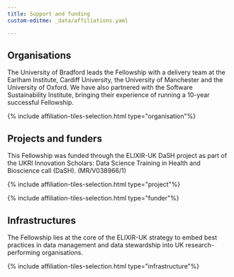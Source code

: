 ```yaml
---
title: Support and funding
custom-editme: _data/affiliations.yaml

---
```


## Organisations

The University of Bradford leads the Fellowship with a delivery team at the Earlham Institute, Cardiff University, the University of Manchester and the University of Oxford.
We have also partnered with the Software Sustainability Institute, bringing their experience of running a 10-year successful Fellowship.

{% include affiliation-tiles-selection.html type="organisation"%}

## Projects and funders

This Fellowship was funded through the ELIXIR-UK DaSH project as part of the UKRI Innovation Scholars: Data Science Training in Health and Bioscience call (DaSH). (MR/V038966/1)

{% include affiliation-tiles-selection.html type="project"%}

{% include affiliation-tiles-selection.html type="funder"%}

## Infrastructures

The Fellowship lies at the core of the ELIXIR-UK strategy to embed best practices in data management and data stewardship into UK research-performing organisations.

{% include affiliation-tiles-selection.html type="infrastructure"%}
